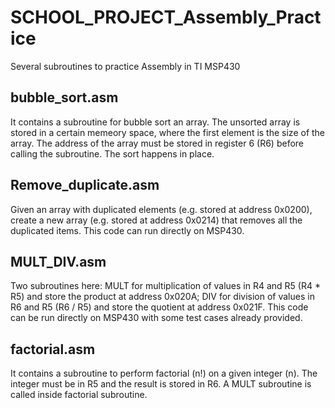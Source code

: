 # SCHOOL_PROJECT_Assembly_Practice
Several subroutines to practice Assembly in TI MSP430

## bubble_sort.asm
It contains a subroutine for bubble sort an array. The unsorted array is stored in a certain memeory space, where the first element is the size of the array. The address of the array must be stored in register 6 (R6) before calling the subroutine. The sort happens in place.

## Remove_duplicate.asm
Given an array with duplicated elements (e.g. stored at address 0x0200), create a new array (e.g. stored at address 0x0214) that removes all the duplicated items. This code can run directly on MSP430.

## MULT_DIV.asm
Two subroutines here: MULT for multiplication of values in R4 and R5 (R4 * R5) and store the product at address 0x020A; DIV for division of values in R6 and R5 (R6 / R5) and store the quotient at address 0x021F. This code can be run directly on MSP430 with some test cases already provided.

## factorial.asm
It contains a subroutine to perform factorial (n!) on a given integer (n). The integer must be in R5 and the result is stored in R6. A MULT subroutine is called inside factorial subroutine.
